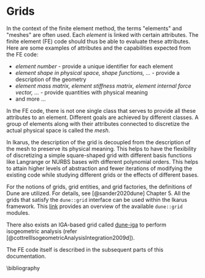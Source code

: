 <!--
SPDX-FileCopyrightText: 2022 The Ikarus Developers mueller@ibb.uni-stuttgart.de
SPDX-License-Identifier: CC-BY-SA-4.0
-->

# Grids


In the context of the finite element method, the terms "elements" and "meshes" are often used. Each *element* is linked
with certain attributes. The finite element (FE) code should thus be able to evaluate these attributes. 
Here are some examples of attributes and the capabilities expected from the FE code:

- *element number* - provide a unique identifier for each element
- *element shape in physical space, shape functions, ...* - provide a description of the geometry
- *element mass matrix, element stiffness matrix, element internal force vector, ...* - provide quantities with physical meaning
- and more ...

In the FE code, there is not one single class that serves to provide all these attributes to an element. 
Different goals are achieved by different classes. A group of elements along with their attributes connected to 
discretize the actual physical space is called the *mesh*.

In Ikarus, the description of the grid is decoupled from the description of the mesh to preserve its physical meaning.
This helps to have the flexibility of discretizing a simple square-shaped grid with different basis functions like 
Langrange or NURBS bases with different polynomial orders. This helps to attain higher levels of abstraction and fewer 
iterations of modifying the existing code while studying different grids or the effects of different bases.

For the notions of grids, grid entities, and grid factories, the definitions of Dune are utilized. For details, see
[@sander2020dune] Chapter 5.
All the grids that satisfy the `dune::grid` interface can be used within the Ikarus framework.
This [link](https://www.dune-project.org/doc/grids/) provides an overview of the available `dune::grid` modules.

There also exists an IGA-based grid called [dune-iga](https://github.com/rath3t/dune-iga) to perform
isogeometric analysis (refer [@cottrellIsogeometricAnalysisIntegration2009d]).

The FE code itself is described in the subsequent parts of this documentation. 

\bibliography